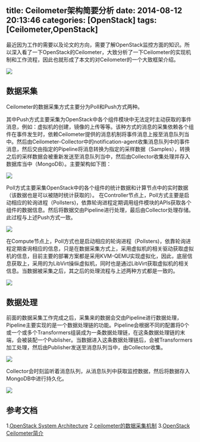 title: Ceilometer架构简要分析
date: 2014-08-12 20:13:46
categories: [OpenStack]
tags: [Ceilometer,OpenStack]
---
最近因为工作的需要以及论文的方向，需要了解OpenStack监控方面的知识。所以深入看了一下OpenStack的Ceilometer，大致分析了一下Ceilometer的实现机制和工作流程，因此也就形成了本文的对Ceilometer的一个大致框架介绍。

![](http://ww2.sinaimg.cn/large/7458d655gw1f70ojqz2vvj21460onjuk.jpg)

<!--more-->

## 数据采集
Ceilometer的数据采集方式主要分为Poll和Push方式两种。

其中Push方式主要采集为OpenStack中各个组件模块中无法定时主动获取的事件消息，例如：虚拟机的创建，镜像的上传等等。该种方式的消息的采集依赖各个组件在事件发生时，依赖Ceilometer提供的消息机制将事件消息上报至消息队列当中。然后由Ceilometer-Collector中的notification-agent收集消息队列中的事件消息，然后交由指定的Pipeline将消息转换为指定的采样数据（Samples），转换之后的采样数据会被重新发送至消息队列当中，然后由Collector收集处理并存入数据库当中（MongoDB）。主要架构如下图：

![](http://ww4.sinaimg.cn/large/7458d655gw1f70ojq34o1j20fe06aglu.jpg)

Poll方式主要采集OpenStack中的各个组件的统计数据和计算节点中的实时数据（该数据也是可以被随时统计获取的）。
在Controller节点上，Poll方式主要是启动相应的轮询进程（Pollsters)，依靠轮询进程定期调用组件模块的APIs获取各个组件的数据信息。然后将数据交由Pipeline进行处理，最后由Collector处理存储。此过程与上述Push方式一致。

![](http://ww2.sinaimg.cn/large/7458d655gw1f70ojqaosmj20cp07dmxc.jpg)

在Compute节点上，Poll方式也是启动相应的轮询进程（Pollsters)，依靠轮询进程定期查询相应的信息，只是在数据采集方式上，采用虚拟机的相关驱动获取虚拟机的信息，目前主要的部署方案都是采用KVM-QEMU实现虚拟化，因此，底层信息获取上，采用的为LibVirt操纵虚拟机，同时也是通过LibVirt获取虚拟机的相关信息。当数据被采集之后，其之后的处理流程与上述两种方式都是一致的。

![](http://ww2.sinaimg.cn/large/7458d655gw1f70ojqflv3j20ds05s74f.jpg)

## 数据处理
前面的数据采集工作完成之后，采集来的数据会交由Pipeline进行数据处理，Pipeline主要实现的是一个数据处理链的功能。Pipeline会根据不同的配置将0个或一个或多个Transformers组装成为一条数据处理链，在这条数据处理链的末端，会被装配一个Publisher。当数据进入这条数据处理链后，会被Transformers加工处理，然后由Publisher发送至消息队列当中，由Collector收集。

![](http://ww4.sinaimg.cn/large/7458d655gw1f70ojqg9ysj20fe04mwen.jpg)

Collector会时刻监听着消息队列，从消息队列中获取监控数据，然后将数据存入MongoDB中进行持久化。

![](http://ww2.sinaimg.cn/large/7458d655gw1f70ojq0mrmj20bc08fglu.jpg)

## 参考文档
1.[OpenStack System Architecture](http://docs.openstack.org/developer/ceilometer/architecture.html#high-level-description)
2.[ceilometer的数据采集机制](http://niusmallnan.github.io/_build/html/_templates/openstack/ceilometer_collect.html)
3.[OpenStack Ceilometer简介](http://www.cnblogs.com/alexyang8/archive/2013/02/18/2915981.html)
